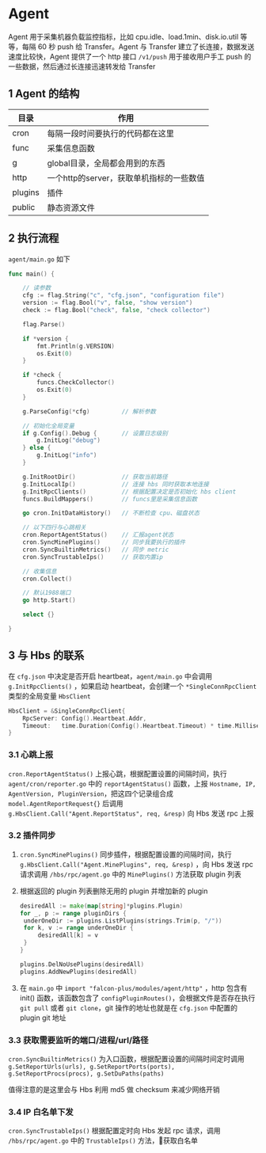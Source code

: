 

# Agent

Agent 用于采集机器负载监控指标，比如 cpu.idle、load.1min、disk.io.util 等等，每隔 60 秒 push 给 Transfer。Agent 与 Transfer 建立了长连接，数据发送速度比较快，Agent 提供了一个 http 接口 `/v1/push` 用于接收用户手工 push 的一些数据，然后通过长连接迅速转发给 Transfer

 

## 1 Agent 的结构

| 目录    | 作用                                     |
| ------- | ---------------------------------------- |
| cron    | 每隔一段时间要执行的代码都在这里         |
| func    | 采集信息函数                             |
| g       | global目录，全局都会用到的东西           |
| http    | 一个http的server，获取单机指标的一些数值 |
| plugins | 插件                                     |
| public  | 静态资源文件                             |



## 2 执行流程

`agent/main.go` 如下



```go
func main() {

	// 读参数
	cfg := flag.String("c", "cfg.json", "configuration file")
	version := flag.Bool("v", false, "show version")
	check := flag.Bool("check", false, "check collector")

	flag.Parse()

	if *version {
		fmt.Println(g.VERSION)
		os.Exit(0)
	}

	if *check {
		funcs.CheckCollector()
		os.Exit(0)
	}

	g.ParseConfig(*cfg)         // 解析参数

	// 初始化全局变量
	if g.Config().Debug {		// 设置日志级别
		g.InitLog("debug")
	} else {
		g.InitLog("info")
	}

	g.InitRootDir()				// 获取当前路径
	g.InitLocalIp()				// 连接 hbs 同时获取本地连接
	g.InitRpcClients()			// 根据配置决定是否初始化 hbs client	
	funcs.BuildMappers()        // funcs里是采集信息函数

	go cron.InitDataHistory()	// 不断检查 cpu、磁盘状态

	// 以下四行与心跳相关
	cron.ReportAgentStatus()    // 汇报agent状态
	cron.SyncMinePlugins()      // 同步我要执行的插件
	cron.SyncBuiltinMetrics()   // 同步 metric
	cron.SyncTrustableIps()     // 获取内置ip

	// 收集信息
	cron.Collect()

	// 默认1988端口
	go http.Start()

	select {}

}
```



## 3 与 Hbs 的联系

在 `cfg.json` 中决定是否开启 heartbeat，`agent/main.go` 中会调用 `g.InitRpcClients()` ，如果启动 heartbeat，会创建一个 `*SingleConnRpcClient` 类型的全局变量 `HbsClient` 

```go
HbsClient = &SingleConnRpcClient{
	RpcServer: Config().Heartbeat.Addr,
	Timeout:   time.Duration(Config().Heartbeat.Timeout) * time.Millisecond,
}
```



### 3.1 心跳上报

`cron.ReportAgentStatus()` 上报心跳，根据配置设置的间隔时间，执行 `agent/cron/reporter.go` 中的 `reportAgentStatus()` 函数，上报 `Hostname, IP, AgentVersion, PluginVersion`，把这四个记录组合成 `model.AgentReportRequest{}` 后调用 `g.HbsClient.Call("Agent.ReportStatus", req, &resp)` 向 Hbs 发送 rpc 上报



### 3.2 插件同步

1. `cron.SyncMinePlugins()` 同步插件，根据配置设置的间隔时间，执行 `g.HbsClient.Call("Agent.MinePlugins", req, &resp)` ，向 Hbs 发送 rpc 请求调用 `/hbs/rpc/agent.go` 中的 `MinePlugins()` 方法获取 plugin 列表  

2. 根据返回的 plugin 列表删除无用的 plugin 并增加新的 plugin 

   ```go
   desiredAll := make(map[string]*plugins.Plugin)
   for _, p := range pluginDirs {
   	underOneDir := plugins.ListPlugins(strings.Trim(p, "/"))
   	for k, v := range underOneDir {
   		desiredAll[k] = v
   	}
   }
   
   plugins.DelNoUsePlugins(desiredAll)
   plugins.AddNewPlugins(desiredAll)
   ```

3. 在 `main.go` 中 `import "falcon-plus/modules/agent/http"` ，http 包含有 init() 函数，该函数包含了 `configPluginRoutes()`，会根据文件是否存在执行 `git pull` 或者 `git clone`，git 操作的地址也就是在 `cfg.json` 中配置的 plugin git 地址



### 3.3 获取需要监听的端口/进程/url/路径

`cron.SyncBuiltinMetrics()` 为入口函数，根据配置设置的间隔时间定时调用 `g.SetReportUrls(urls), g.SetReportPorts(ports), g.SetReportProcs(procs), g.SetDuPaths(paths)` 

值得注意的是这里会与 Hbs 利用 md5 做 checksum 来减少网络开销



### 3.4 IP 白名单下发

`cron.SyncTrustableIps()`  根据配置定时向 Hbs 发起 rpc 请求，调用 `/hbs/rpc/agent.go` 中的 `TrustableIps()` 方法，获取白名单